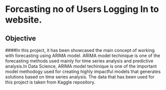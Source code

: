 # Forcasting no of Users Logging In to website.
## Objective
####In this project, it has been showcased the main concept of working with forecasting using ARIMA model. ARIMA model techinique is one of the forecasting methods used mainly for time series analysis and predictive analysis.In Data Science, ARIMA model techinique is one of the important model methodogy used for creating highly impactful models that generates solutions based on time series analysis. The data that has been used for this project is taken from Kaggle repository.
